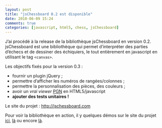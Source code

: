 ```yaml
---
layout: post
title: "jsChessboard 0.2 est disponible"
date: 2010-06-09 15:24
comments: true
categories: [javascript, html5, chess, jsChessboard]
---
```


J’ai procédé à la release de la bibliothèque jsChessboard en version 0.2. jsChessboard est une bibliothèque qui permet d’interpréter des parties d’échecs et de dessiner des échiquiers, le tout entièrement en javascript en utilisant le tag `<canvas>`.

Les objectifs fixés pour la version 0.3 :

- fournir un plugin jQuery ;
- permettre d’afficher les numéros de rangées/colonnes ;
- permettre la personnalisation des pièces, des couleurs ;
- avoir un _vrai viewer_ [PGN](http://fr.wikipedia.org/wiki/Portable_Game_Notation) en HTML5/javascript
- __ajouter des tests unitaires !__

Le site du projet : <http://jschessboard.com>

Pour voir la bibliothèque en action, il y quelques démos sur le site du projet [ici](http://jschessboard.com/svn/trunk/examples/operagame.html), [là](http://jschessboard.com/svn/trunk/examples/checkmate.html) ou encore [là](http://jschessboard.com/svn/trunk/examples/fen.html).
